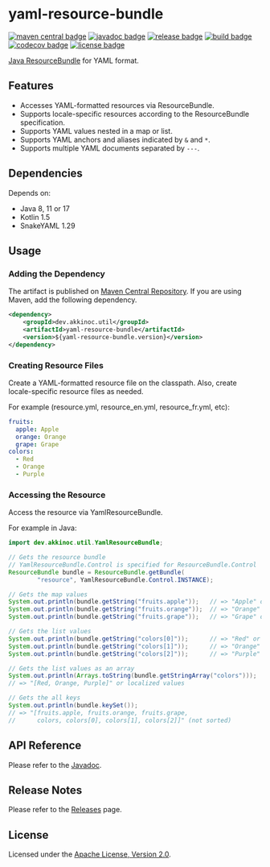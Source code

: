 # yaml-resource-bundle

[![maven central badge]][maven central]
[![javadoc badge]][javadoc]
[![release badge]][release]
[![build badge]][build]
[![codecov badge]][codecov]
[![license badge]][license]

[maven central]: https://maven-badges.herokuapp.com/maven-central/dev.akkinoc.util/yaml-resource-bundle
[maven central badge]: https://maven-badges.herokuapp.com/maven-central/dev.akkinoc.util/yaml-resource-bundle/badge.svg
[javadoc]: https://javadoc.io/doc/dev.akkinoc.util/yaml-resource-bundle
[javadoc badge]: https://javadoc.io/badge2/dev.akkinoc.util/yaml-resource-bundle/javadoc.svg
[release]: https://github.com/akkinoc/yaml-resource-bundle/releases
[release badge]: https://img.shields.io/github/v/release/akkinoc/yaml-resource-bundle?color=brightgreen&sort=semver
[build]: https://github.com/akkinoc/yaml-resource-bundle/actions/workflows/build.yml
[build badge]: https://github.com/akkinoc/yaml-resource-bundle/actions/workflows/build.yml/badge.svg
[codecov]: https://codecov.io/gh/akkinoc/yaml-resource-bundle
[codecov badge]: https://codecov.io/gh/akkinoc/yaml-resource-bundle/branch/main/graph/badge.svg
[license]: LICENSE.txt
[license badge]: https://img.shields.io/github/license/akkinoc/yaml-resource-bundle?color=blue

[Java ResourceBundle] for YAML format.

[Java ResourceBundle]: https://docs.oracle.com/javase/8/docs/api/java/util/ResourceBundle.html

## Features

* Accesses YAML-formatted resources via ResourceBundle.
* Supports locale-specific resources according to the ResourceBundle specification.
* Supports YAML values nested in a map or list.
* Supports YAML anchors and aliases indicated by `&` and `*`.
* Supports multiple YAML documents separated by `---`.

## Dependencies

Depends on:

* Java 8, 11 or 17
* Kotlin 1.5
* SnakeYAML 1.29

## Usage

### Adding the Dependency

The artifact is published on [Maven Central Repository][maven central].
If you are using Maven, add the following dependency.

```xml
<dependency>
    <groupId>dev.akkinoc.util</groupId>
    <artifactId>yaml-resource-bundle</artifactId>
    <version>${yaml-resource-bundle.version}</version>
</dependency>
```

### Creating Resource Files

Create a YAML-formatted resource file on the classpath.
Also, create locale-specific resource files as needed.

For example (resource.yml, resource_en.yml, resource_fr.yml, etc):

```yaml
fruits:
  apple: Apple
  orange: Orange
  grape: Grape
colors:
  - Red
  - Orange
  - Purple
```

### Accessing the Resource

Access the resource via YamlResourceBundle.

For example in Java:

```java
import dev.akkinoc.util.YamlResourceBundle;
```

```java
// Gets the resource bundle
// YamlResourceBundle.Control is specified for ResourceBundle.Control
ResourceBundle bundle = ResourceBundle.getBundle(
        "resource", YamlResourceBundle.Control.INSTANCE);

// Gets the map values
System.out.println(bundle.getString("fruits.apple"));   // => "Apple" or localized value
System.out.println(bundle.getString("fruits.orange"));  // => "Orange" or localized value
System.out.println(bundle.getString("fruits.grape"));   // => "Grape" or localized value

// Gets the list values
System.out.println(bundle.getString("colors[0]"));      // => "Red" or localized value
System.out.println(bundle.getString("colors[1]"));      // => "Orange" or localized value
System.out.println(bundle.getString("colors[2]"));      // => "Purple" or localized value

// Gets the list values as an array
System.out.println(Arrays.toString(bundle.getStringArray("colors")));
// => "[Red, Orange, Purple]" or localized values

// Gets the all keys
System.out.println(bundle.keySet());
// => "[fruits.apple, fruits.orange, fruits.grape,
//      colors, colors[0], colors[1], colors[2]]" (not sorted)
```

## API Reference

Please refer to the [Javadoc][javadoc].

## Release Notes

Please refer to the [Releases][release] page.

## License

Licensed under the [Apache License, Version 2.0][license].
